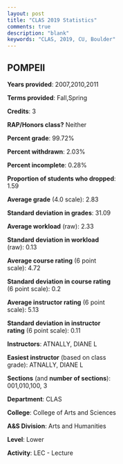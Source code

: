 ```yaml
---
layout: post
title: "CLAS 2019 Statistics"
comments: true
description: "blank"
keywords: "CLAS, 2019, CU, Boulder"
--- 
```

<head>
<script src="https://ajax.googleapis.com/ajax/libs/jquery/2.1.3/jquery.min.js"></script>
<script src="https://dl.dropboxusercontent.com/s/pc42nxpaw1ea4o9/highcharts.js?dl=0"></script>
<!-- <script src="../assets/js/highcharts.js"></script> -->
<style type="text/css">@font-face {
	font-family: "Bebas Neue";
	src: url(https://www.filehosting.org/file/details/544349/BebasNeue%20Regular.otf) format("opentype");
	}
	h1.Bebas { 
		font-family: "Bebas Neue", Verdana, Tahoma;
	}
</style>
</head>
<body>
	<div id="container" style="float: right; width: 45%; height: 88%; margin-left: 2.5%; margin-right: 2.5%;"></div>
	<script language="JavaScript">
		$(document).ready(function() {
		var chart = {type: 'column'};
		var title = {text: 'Grade Distribution'};
		var xAxis = {categories: ['A','B','C','D','F'],crosshair: true};
		var yAxis = {min: 0,title: {text: 'Percentage'}};
		var tooltip = {headerFormat: '<center><b><span style="font-size:20px">{point.key}</span></b></center>',
		               pointFormat: '<td style="padding:0"><b>{point.y:.1f}%</b></td>',
		               footerFormat: '</table>',shared: true,useHTML: true};
		var plotOptions = {column: {pointPadding: 0.0,borderWidth: 0}};  
		var credits = {enabled: false};var series= [{name: 'Percent',data: [22.49,55.99,16.34,3.4,1.78,]}];
		var json = {};
		json.chart = chart;
		json.title = title;
		json.tooltip = tooltip;
		json.xAxis = xAxis;
		json.yAxis = yAxis;  
		json.series = series;
		json.plotOptions = plotOptions;  
		json.credits = credits;
		$('#container').highcharts(json);
	});
	</script>
</body>
			   
## POMPEII

**Years provided**: 2007,2010,2011

**Terms provided**: Fall,Spring

**Credits**: 3

**RAP/Honors class?** Neither

**Percent grade**: 99.72%

**Percent withdrawn**: 2.03%

**Percent incomplete**: 0.28%

**Proportion of students who dropped**: 1.59

**Average grade** (4.0 scale): 2.83

**Standard deviation in grades**: 31.09

**Average workload** (raw): 2.33

**Standard deviation in workload** (raw): 0.13

**Average course rating** (6 point scale): 4.72

**Standard deviation in course rating** (6 point scale): 0.2

**Average instructor rating** (6 point scale): 5.13

**Standard deviation in instructor rating** (6 point scale): 0.11

**Instructors**: ATNALLY, DIANE L

**Easiest instructor** (based on class grade): ATNALLY, DIANE L

**Sections** (and **number of sections**): 001,010,100, 3

**Department**: CLAS

**College**: College of Arts and Sciences

**A&S Division**: Arts and Humanities

**Level**: Lower

**Activity**: LEC - Lecture